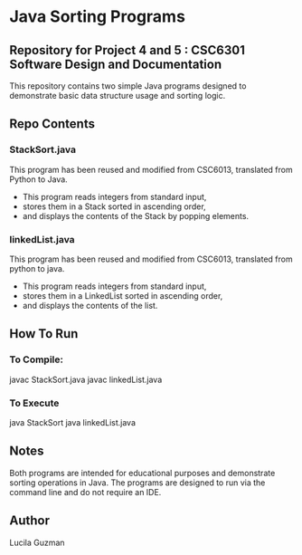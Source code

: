 # Java Sorting Programs

## Repository for Project 4 and 5 : CSC6301 Software Design and Documentation
This repository contains two simple Java programs designed to demonstrate basic data structure usage and sorting logic.

## Repo Contents
### StackSort.java
This program has been reused and modified from CSC6013, translated from Python to Java.
 * This program reads integers from standard input,
 * stores them in a Stack sorted in ascending order,
 * and displays the contents of the Stack by popping elements.

### linkedList.java
This program has been reused and modified from CSC6013, translated from python to java.
 * This program reads integers from standard input,
 * stores them in a LinkedList sorted in ascending order,
 * and displays the contents of the list.

## How To Run
### To Compile:
javac StackSort.java
javac linkedList.java

### To Execute
java StackSort
java linkedList.java

## Notes
Both programs are intended for educational purposes and demonstrate sorting operations in Java.
The programs are designed to run via the command line and do not require an IDE.

## Author
Lucila Guzman